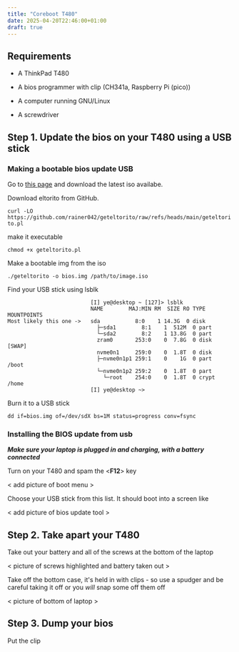 ```yaml
---
title: "Coreboot T480"
date: 2025-04-20T22:46:00+01:00
draft: true
---
```


## Requirements

- A ThinkPad T480

- A bios programmer with clip (CH341a, Raspberry Pi (pico))

- A computer running GNU/Linux

- A screwdriver

## Step 1. Update the bios on your T480 using a USB stick

### Making a bootable bios update USB

Go to [this page](https://pcsupport.lenovo.com/us/en/products/laptops-and-netbooks/thinkpad-t-series-laptops/thinkpad-t480-type-20l5-20l6/downloads/ds502355) and download the latest iso availabe.

Download eltorito from GitHub.

``curl -LO https://github.com/rainer042/geteltorito/raw/refs/heads/main/geteltorito.pl``

make it executable

``chmod +x geteltorito.pl``

Make a bootable img from the iso

``./geteltorito -o bios.img /path/to/image.iso``

Find your USB stick using lsblk
```
                          [I] ye@desktop ~ [127]> lsblk
                          NAME        MAJ:MIN RM  SIZE RO TYPE  MOUNTPOINTS
Most likely this one ->   sda           8:0    1 14.3G  0 disk  
                            ├─sda1        8:1    1  512M  0 part  
                            └─sda2        8:2    1 13.8G  0 part  
                            zram0       253:0    0  7.8G  0 disk  [SWAP]
                            nvme0n1     259:0    0  1.8T  0 disk  
                            ├─nvme0n1p1 259:1    0    1G  0 part  /boot
                            └─nvme0n1p2 259:2    0  1.8T  0 part  
                              └─root    254:0    0  1.8T  0 crypt /home
                          [I] ye@desktop ~>
```

Burn it to a USB stick

``dd if=bios.img of=/dev/sdX bs=1M status=progress conv=fsync``

### Installing the BIOS update from usb

***Make sure your laptop is plugged in and charging, with a battery connected***

Turn on your T480 and spam the <**F12**> key

< add picture of boot menu >

Choose your USB stick from this list. It should boot into a screen like 

< add picture of bios update tool >


## Step 2. Take apart your T480

Take out your battery and all of the screws at the bottom of the laptop

< picture of screws highlighted and battery taken out >

Take off the bottom case, it's held in with clips - so use a spudger and be careful taking it off or you *will* snap some off them off

< picture of bottom of laptop >


## Step 3. Dump your bios

Put the clip 


